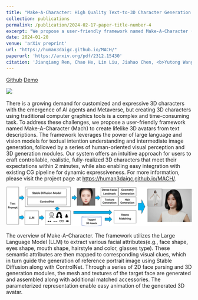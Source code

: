 ```yaml
---
title: "Make-A-Character: High Quality Text-to-3D Character Generation within Minutes"
collection: publications
permalink: /publication/2024-02-17-paper-title-number-4
excerpt: "We propose a user-friendly framework named Make-A-Character (Mach) to create lifelike 3D avatars from text descriptions. <img src='../images/make_a_character.jpg'>"
date: 2024-01-20
venue: 'arXiv preprint'
url: "https://human3daigc.github.io/MACH/"
paperurl: 'https://arxiv.org/pdf/2312.15430'
citation: 'Jianqiang Ren, Chao He, Lin Liu, Jiahao Chen, <b>Yutong Wang</b>, Yafei Song, Jianfang Li, Tangli Xue, Siqi Hu, Tao Chen, Kunkun Zheng, Jianjing Xiang, Liefeng Bo. &quot;Make-A-Character: High Quality Text-to-3D Character Generation within Minutes.&quot; <i>arXiv preprint arXiv:2312.15430s</i>.'
---
```


[Github](https://human3daigc.github.io/MACH/) [Demo](https://www.modelscope.cn/studios/XR-3D/InstructDynamicAvatar/summary)

<img src='../images/gen_anim.gif'>

There is a growing demand for customized and expressive 3D characters with the emergence of AI agents and Metaverse, but creating 3D characters using traditional computer graphics tools is a complex and time-consuming task. To address these challenges, we propose a user-friendly framework named Make-A-Character (Mach) to create lifelike 3D avatars from text descriptions. The framework leverages the power of large language and vision models for textual intention understanding and intermediate image generation, followed by a series of human-oriented visual perception and 3D generation modules. Our system offers an intuitive approach for users to craft controllable, realistic, fully-realized 3D characters that meet their expectations within 2 minutes, while also enabling easy integration with existing CG pipeline for dynamic expressiveness. For more information, please visit the project page at https://human3daigc.github.io/MACH/.

<img src='../images/make_a_character_framework.png'>

The overview of Make-A-Character. The framework utilizes the Large Language Model (LLM) to extract various facial attributes(e.g., face shape, eyes shape, mouth shape, hairstyle and color, glasses type). These semantic attributes are then mapped to corresponding visual clues, which in turn guide the generation of reference portrait image using Stable Diffusion along with ControlNet. Through a series of 2D face parsing and 3D generation modules, the mesh and textures of the target face are generated and assembled along with additional matched accessories. The parameterized representation enable easy animation of the generated 3D avatar.

